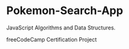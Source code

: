 # Pokemon-Search-App

JavaScript Algorithms and Data Structures. 


freeCodeCamp Certification Project
